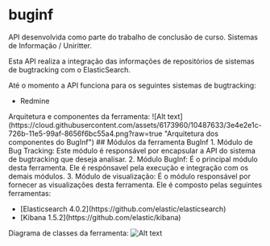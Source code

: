 # buginf
API desenvolvida como parte do trabalho de conclusão de curso. Sistemas de Informação / Uniritter.

Esta API realiza a integração das informações de repositórios de sistemas de bugtracking com o ElasticSearch. 

Até o momento a API funciona para os seguintes sistemas de bugtracking:
<ul>
<li>Redmine</li>
</ul>
Arquitetura e componentes da ferramenta: 
![Alt text](https://cloud.githubusercontent.com/assets/6173960/10487633/3e4e2e1c-726b-11e5-99af-8656f6bc55a4.png?raw=true "Arquitetura dos componentes do BugInf")
## Módulos da ferramenta BugInf
1. Módulo de Bug Tracking: Este módulo é responsável por encapsular a API do sistema de bugtracking que deseja analisar.
2. Módulo BugInf: É o principal módulo desta ferramenta. Ele é respónsavel pela execução e integração com os demais módulos.
3. Módulo de visualização: É o módulo responsável por fornecer as visualizações desta ferramenta. Ele é composto pelas seguintes ferramentas:
<ul>
<li>[Elasticsearch 4.0.2](https://github.com/elastic/elasticsearch)</li>
<li>[Kibana 1.5.2](https://github.com/elastic/kibana)</li>
</ul>




Diagrama de classes da ferramenta:
![Alt text](https://cloud.githubusercontent.com/assets/6173960/10487631/3c588058-726b-11e5-8ca9-10afd59416a9.png?raw=true "Diagrama de classe da ferramenta")
